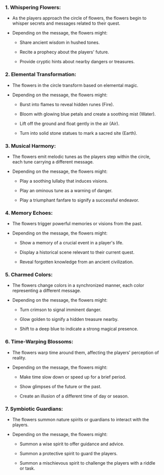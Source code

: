 ### 1. **Whispering Flowers:**

- As the players approach the circle of flowers, the flowers begin to whisper secrets and messages related to their quest.
    
- Depending on the message, the flowers might:
    
    - Share ancient wisdom in hushed tones.
        
    - Recite a prophecy about the players' future.
        
    - Provide cryptic hints about nearby dangers or treasures.
        

### 2. **Elemental Transformation:**

- The flowers in the circle transform based on elemental magic.
    
- Depending on the message, the flowers might:
    
    - Burst into flames to reveal hidden runes (Fire).
        
    - Bloom with glowing blue petals and create a soothing mist (Water).
        
    - Lift off the ground and float gently in the air (Air).
        
    - Turn into solid stone statues to mark a sacred site (Earth).
        

### 3. **Musical Harmony:**

- The flowers emit melodic tunes as the players step within the circle, each tune carrying a different message.
    
- Depending on the message, the flowers might:
    
    - Play a soothing lullaby that induces visions.
        
    - Play an ominous tune as a warning of danger.
        
    - Play a triumphant fanfare to signify a successful endeavor.
        

### 4. **Memory Echoes:**

- The flowers trigger powerful memories or visions from the past.
    
- Depending on the message, the flowers might:
    
    - Show a memory of a crucial event in a player's life.
        
    - Display a historical scene relevant to their current quest.
        
    - Reveal forgotten knowledge from an ancient civilization.
        

### 5. **Charmed Colors:**

- The flowers change colors in a synchronized manner, each color representing a different message.
    
- Depending on the message, the flowers might:
    
    - Turn crimson to signal imminent danger.
        
    - Glow golden to signify a hidden treasure nearby.
        
    - Shift to a deep blue to indicate a strong magical presence.
        

### 6. **Time-Warping Blossoms:**

- The flowers warp time around them, affecting the players' perception of reality.
    
- Depending on the message, the flowers might:
    
    - Make time slow down or speed up for a brief period.
        
    - Show glimpses of the future or the past.
        
    - Create an illusion of a different time of day or season.
        

### 7. **Symbiotic Guardians:**

- The flowers summon nature spirits or guardians to interact with the players.
    
- Depending on the message, the flowers might:
    
    - Summon a wise spirit to offer guidance and advice.
        
    - Summon a protective spirit to guard the players.
        
    - Summon a mischievous spirit to challenge the players with a riddle or task.